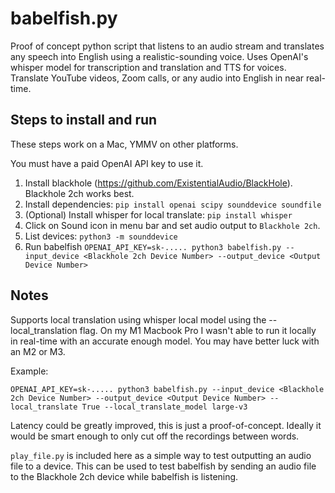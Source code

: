 # babelfish.py
Proof of concept python script that listens to an audio stream and translates any speech into English using a realistic-sounding voice. Uses OpenAI's whisper model for transcription and translation and TTS for voices. Translate YouTube videos, Zoom calls, or any audio into English in near real-time.

## Steps to install and run

These steps work on a Mac, YMMV on other platforms.

You must have a paid OpenAI API key to use it.

  1. Install blackhole (https://github.com/ExistentialAudio/BlackHole). Blackhole 2ch works best.
  1. Install dependencies: `pip install openai scipy sounddevice soundfile`
  1. (Optional) Install whisper for local translate: `pip install whisper`
  1. Click on Sound icon in menu bar and set audio output to `Blackhole 2ch`.
  1. List devices: `python3 -m sounddevice`
  1. Run babelfish `OPENAI_API_KEY=sk-..... python3 babelfish.py --input_device <Blackhole 2ch Device Number> --output_device <Output Device Number>`

## Notes

Supports local translation using whisper local model using the --local_translation flag. 
On my M1 Macbook Pro I wasn't able to run it locally in real-time with an accurate enough model. 
You may have better luck with an M2 or M3. 

Example: 

`OPENAI_API_KEY=sk-..... python3 babelfish.py --input_device <Blackhole 2ch Device Number> --output_device <Output Device Number> --local_translate True --local_translate_model large-v3`

Latency could be greatly improved, this is just a proof-of-concept.
Ideally it would be smart enough to only cut off the recordings between words.

`play_file.py` is included here as a simple way to test outputting an audio file to a device. This can be used to test babelfish by sending an audio file to the Blackhole 2ch device while babelfish is listening.

